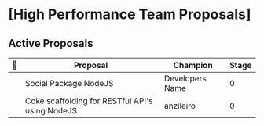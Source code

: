 [High Performance Team Proposals]
====

## Active Proposals
 
| 🚀 | Proposal                                                                                                  | Champion                           | Stage |
|---|-----------------------------------------------------------------------------------------------------------|------------------------------------|-------|
|   | Social Package NodeJS | Developers Name | 0 | 
|   | Coke scaffolding for RESTful API's using NodeJS | anzileiro | 0 | 
  
